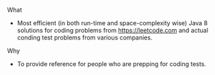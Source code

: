 What

- Most efficient (in both run-time and space-complexity wise) Java 8 solutions for coding problems from https://leetcode.com and actual conding test problems from various companies.

Why

- To provide reference for people who are prepping for coding tests.
